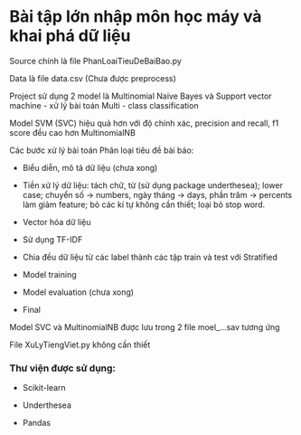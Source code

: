 # Bài tập lớn nhập môn học máy và khai phá dữ liệu

Source chính là file PhanLoaiTieuDeBaiBao.py

Data là file data.csv (Chưa được preprocess)

Project sử dụng 2 model là Multinomial Naive Bayes và Support vector machine - xử lý bài toán Multi - class classification

Model SVM (SVC) hiệu quả hơn với độ chính xác, precision and recall, f1 score đều cao hơn MultinomialNB

Các bước xử lý bài toán Phân loại tiêu đề bài báo:
- Biểu diễn, mô tả dữ liệu (chưa xong)

- Tiền xử lý dữ liệu: tách chữ, từ (sử dụng package underthesea); lower case; chuyển số -> numbers, ngày tháng -> days, phần trăm -> percents làm giảm feature; bỏ các kí tự không cần thiết; loại bỏ stop word.

- Vector hóa dữ liệu

- Sử dụng TF-IDF

- Chia đều dữ liệu từ các label thành các tập train và test với Stratified

- Model training

- Model evaluation (chưa xong)

- Final

Model SVC và MultinomialNB được lưu trong 2 file moel_...sav tương ứng

File XuLyTiengViet.py không cần thiết

### Thư viện được sử dụng:

- Scikit-learn

- Underthesea

- Pandas
